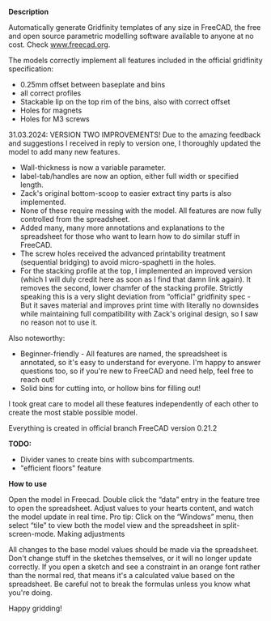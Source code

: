 **Description**

Automatically generate Gridfinity templates of any size in FreeCAD, the free and open source parametric modelling software available to anyone at no cost. Check www.freecad.org.

The models correctly implement all features included in the official gridfinity specification:

 - 0.25mm offset between baseplate and bins
 - all correct profiles
 - Stackable lip on the top rim of the bins, also with correct offset
 - Holes for magnets
 - Holes for M3 screws

31.03.2024: VERSION TWO IMPROVEMENTS!
Due to the amazing feedback and suggestions I received in reply to version one, I thoroughly updated the model to add many new features.

 - Wall-thickness is now a variable parameter.
 - label-tab/handles are now an option, either full width or specified length.
 - Zack's original bottom-scoop to easier extract tiny parts is also implemented.
 - None of these require messing with the model. All features are now fully controlled from the spreadsheet.
 - Added many, many more annotations and explanations to the spreadsheet for those who want to learn how to do similar stuff in FreeCAD. 
 - The screw holes received the advanced printability treatment (sequential bridging) to avoid micro-spaghetti in the holes.
 - For the stacking profile at the top, I implemented an improved version (which I will duly credit here as soon as I find that damn link again). It removes the second, lower chamfer of the stacking profile. Strictly speaking this is a very slight deviation from “official” gridfinity spec - But it saves material and improves print time with literally no downsides while maintaining full compatibility with Zack's original design, so I saw no reason not to use it.

Also noteworthy:

 - Beginner-friendly - All features are named, the spreadsheet is annotated, so it's easy to understand for everyone. I'm happy to answer questions too, so if you're new to FreeCAD and need help, feel free to reach out!
 - Solid bins for cutting into, or hollow bins for filling out!

I took great care to model all these features independently of each other to create the most stable possible model. 

Everything is created in official branch FreeCAD version 0.21.2

**TODO:** 
 - Divider vanes to create bins with subcompartments.
 - "efficient floors" feature

**How to use**

Open the model in Freecad. Double click the “data” entry in the feature tree to open the spreadsheet. Adjust values to your hearts content, and watch the model update in real time. 
Pro tip: Click on the “Windows” menu, then select “tile” to view both the model view and the spreadsheet in split-screen-mode.
Making adjustments

All changes to the base model values should be made via the spreadsheet. Don't change stuff in the sketches themselves, or it will no longer update correctly. If you open a sketch and see a constraint in an orange font rather than the normal red, that means it's a calculated value based on the spreadsheet. Be careful not to break the formulas unless you know what you're doing.

Happy gridding!
